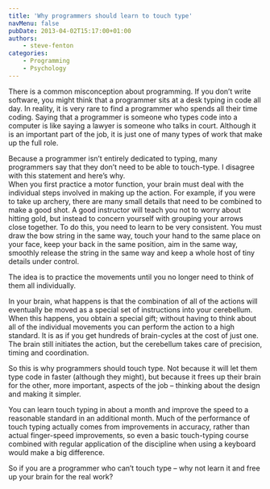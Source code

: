 ```yaml
---
title: 'Why programmers should learn to touch type'
navMenu: false
pubDate: 2013-04-02T15:17:00+01:00
authors:
    - steve-fenton
categories:
    - Programming
    - Psychology
---
```


There is a common misconception about programming. If you don’t write software, you might think that a programmer sits at a desk typing in code all day. In reality, it is very rare to find a programmer who spends all their time coding. Saying that a programmer is someone who types code into a computer is like saying a lawyer is someone who talks in court. Although it is an important part of the job, it is just one of many types of work that make up the full role.

Because a programmer isn’t entirely dedicated to typing, many programmers say that they don’t need to be able to touch-type. I disagree with this statement and here’s why.  
When you first practice a motor function, your brain must deal with the individual steps involved in making up the action. For example, if you were to take up archery, there are many small details that need to be combined to make a good shot. A good instructor will teach you not to worry about hitting gold, but instead to concern yourself with grouping your arrows close together. To do this, you need to learn to be very consistent. You must draw the bow string in the same way, touch your hand to the same place on your face, keep your back in the same position, aim in the same way, smoothly release the string in the same way and keep a whole host of tiny details under control.

The idea is to practice the movements until you no longer need to think of them all individually.

In your brain, what happens is that the combination of all of the actions will eventually be moved as a special set of instructions into your cerebellum. When this happens, you obtain a special gift; without having to think about all of the individual movements you can perform the action to a high standard. It is as if you get hundreds of brain-cycles at the cost of just one. The brain still initiates the action, but the cerebellum takes care of precision, timing and coordination.

So this is why programmers should touch type. Not because it will let them type code in faster (although they might), but because it frees up their brain for the other, more important, aspects of the job – thinking about the design and making it simpler.

You can learn touch typing in about a month and improve the speed to a reasonable standard in an additional month. Much of the performance of touch typing actually comes from improvements in accuracy, rather than actual finger-speed improvements, so even a basic touch-typing course combined with regular application of the discipline when using a keyboard would make a big difference.

So if you are a programmer who can’t touch type – why not learn it and free up your brain for the real work?
